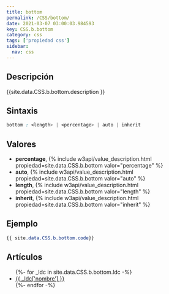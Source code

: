 ```yaml
---
title: bottom
permalink: /CSS/bottom/
date: 2021-03-07 03:00:03.984593
key: CSS.b.bottom
category: css
tags: ['propiedad css']
sidebar: 
  nav: css
---
```


## Descripción
{{site.data.CSS.b.bottom.description }}

## Sintaxis
~~~css
bottom : <length> | <percentage> | auto | inherit
~~~

## Valores
* **percentage**,  {% include w3api/value_description.html propiedad=site.data.CSS.b.bottom valor="percentage" %}
* **auto**,  {% include w3api/value_description.html propiedad=site.data.CSS.b.bottom valor="auto" %}
* **length**,  {% include w3api/value_description.html propiedad=site.data.CSS.b.bottom valor="length" %}
* **inherit**,  {% include w3api/value_description.html propiedad=site.data.CSS.b.bottom valor="inherit" %}

## Ejemplo
~~~css
{{ site.data.CSS.b.bottom.code}}
~~~

## Artículos
<ul>
{%- for _ldc in site.data.CSS.b.bottom.ldc -%}
   <li>
       <a href="{{_ldc['url'] }}">{{ _ldc['nombre'] }}</a>
   </li>
{%- endfor -%}
</ul>
